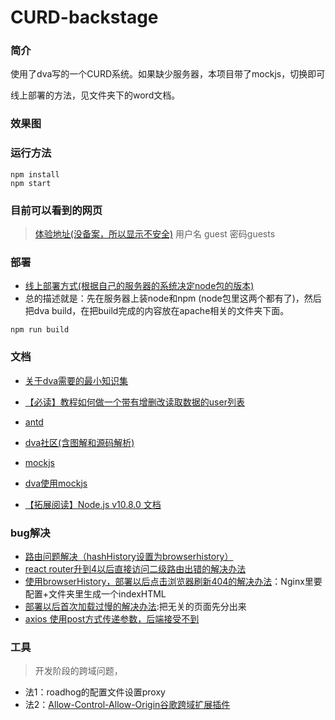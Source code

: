 # CURD-backstage

### 简介
使用了dva写的一个CURD系统。如果缺少服务器，本项目带了mockjs，切换即可

线上部署的方法，见文件夹下的word文档。
### 效果图

### 运行方法
```
npm install
npm start
```
### 目前可以看到的网页
> [体验地址(没备案，所以显示不安全)](http://www.niwa.club)
> 用户名 guest 密码guests
> 

### 部署
- [线上部署方式(根据自己的服务器的系统决定node包的版本)](https://blog.csdn.net/xerysherryx/article/details/78920978)
- 总的描述就是：先在服务器上装node和npm (node包里这两个都有了)，然后把dva build，在把build完成的内容放在apache相关的文件夹下面。
```
npm run build
```

### 文档
- [关于dva需要的最小知识集](https://github.com/dvajs/dva-knowledgemap)

- [【必读】教程如何做一个带有增删改读取数据的user列表](https://github.com/dvajs/dva-docs/blob/master/v1/zh-cn/tutorial/01-%E6%A6%82%E8%A6%81.md)
- [antd](https://ant.design/docs/react/introduce-cn)
- [dva社区(含图解和源码解析)](https://dvajs.com/guide/)
- [mockjs](http://mockjs.com/dist/mock.js)
- [dva使用mockjs](http://doc.okbase.net/tjc1996/archive/262169.html)
- [【拓展阅读】Node.js v10.8.0 文档](http://nodejs.cn/api/)

### bug解决
- [路由问题解决（hashHistory设置为browserhistory）](https://www.jianshu.com/p/649e97ff4354)
- [react router升到4以后直接访问二级路由出错的解决办法](https://github.com/dkvirus/dva/issues/9)
- [使用browserHistory，部署以后点击浏览器刷新404的解决办法](https://github.com/LoeiFy/Recordum/issues/15)：Nginx里要配置+文件夹里生成一个indexHTML
- [部署以后首次加载过慢的解决办法](https://github.com/dvajs/dva/issues/1128):把无关的页面先分出来
- [axios 使用post方式传递参数，后端接受不到](https://segmentfault.com/a/1190000012635783)
### 工具
> 开发阶段的跨域问题，
- 法1：roadhog的配置文件设置proxy
- 法2：[Allow-Control-Allow-Origin谷歌跨域扩展插件](https://download.csdn.net/download/zz975896590/10266971)
